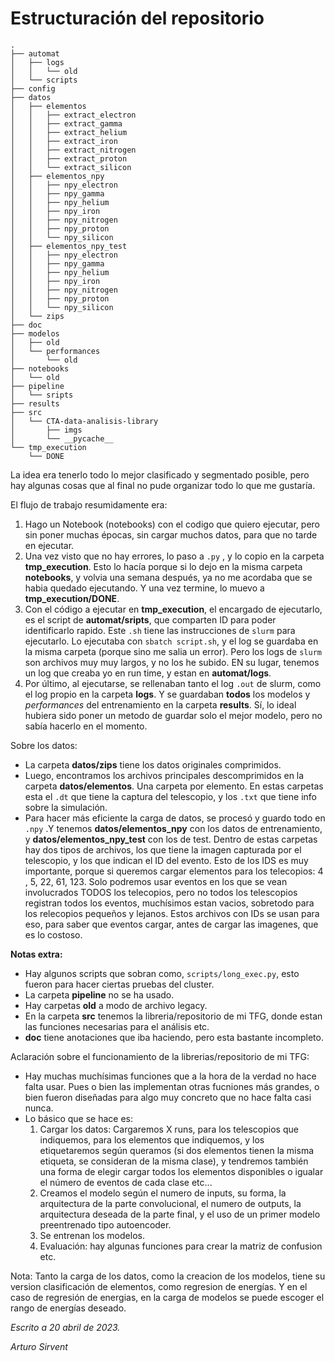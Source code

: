 # Estructuración del repositorio

```
.
├── automat
│   ├── logs
│   │   └── old
│   └── scripts
├── config
├── datos
│   ├── elementos
│   │   ├── extract_electron
│   │   ├── extract_gamma
│   │   ├── extract_helium
│   │   ├── extract_iron
│   │   ├── extract_nitrogen
│   │   ├── extract_proton
│   │   └── extract_silicon
│   ├── elementos_npy
│   │   ├── npy_electron
│   │   ├── npy_gamma
│   │   ├── npy_helium
│   │   ├── npy_iron
│   │   ├── npy_nitrogen
│   │   ├── npy_proton
│   │   └── npy_silicon
│   ├── elementos_npy_test
│   │   ├── npy_electron
│   │   ├── npy_gamma
│   │   ├── npy_helium
│   │   ├── npy_iron
│   │   ├── npy_nitrogen
│   │   ├── npy_proton
│   │   └── npy_silicon
│   └── zips
├── doc
├── modelos
│   ├── old
│   └── performances
│       └── old
├── notebooks
│   └── old
├── pipeline
│   └── sripts
├── results
├── src
│   └── CTA-data-analisis-library
│       ├── imgs
│       └── __pycache__
└── tmp_execution
    └── DONE

```

La idea era tenerlo todo lo mejor clasificado y segmentado posible, pero hay algunas cosas que al final no pude organizar todo lo que me gustaría.

El flujo de trabajo resumidamente era:  
1. Hago un Notebook (notebooks) con el codigo que quiero ejecutar, pero sin poner muchas épocas, sin cargar muchos datos, para que no tarde en ejecutar.
2. Una vez visto que no hay errores, lo paso a `.py` , y lo copio en la carpeta  __tmp_execution__. Esto lo hacía porque si lo dejo en la misma carpeta __notebooks__, y volvia una semana después, ya no me acordaba que se habia quedado ejecutando. Y una vez termine, lo muevo a __tmp_execution/DONE__.
3. Con el código a ejecutar en __tmp_execution__, el encargado de ejecutarlo, es el script de __automat/sripts__, que comparten ID para poder identificarlo rapido. Este `.sh` tiene las instrucciones de `slurm` para ejecutarlo. Lo ejecutaba con `sbatch script.sh`, y el log se guardaba en la misma carpeta (porque sino me salia un error). Pero los logs de `slurm` son archivos muy muy largos, y no los he subido. EN su lugar, tenemos un log que creaba yo en run time, y estan en __automat/logs__.
4. Por último, al ejecutarse, se rellenaban tanto el log `.out` de slurm, como el log propio en la carpeta __logs__. Y se guardaban **todos** los modelos y _performances_ del entrenamiento en la carpeta __results__. Sí, lo ideal hubiera sido poner un metodo de guardar solo el mejor modelo, pero no sabía hacerlo en el momento.



Sobre los datos: 
- La carpeta __datos/zips__ tiene los datos originales comprimidos.   
- Luego, encontramos los archivos principales descomprimidos en la carpeta **datos/elementos**. Una carpeta por elemento. En estas carpetas esta el `.dt` que tiene la captura del telescopio, y los `.txt` que tiene info sobre la simulación.   
- Para hacer más eficiente la carga de datos, se procesó y guardo todo en `.npy` .Y tenemos __datos/elementos_npy__ con los datos de entrenamiento, y __datos/elementos_npy_test__ con los de test. Dentro de estas carpetas hay dos tipos de archivos, los que tiene la imagen capturada por el telescopio, y los que indican el ID del evento. Esto de los IDS es muy importante, porque si queremos cargar elementos para los telecopios: 4 , 5, 22, 61, 123. Solo podremos usar eventos en los que se vean involucrados TODOS los telecopios, pero no todos los telescopios registran todos los eventos, muchísimos estan vacios, sobretodo para los relecopios pequeños y lejanos. Estos archivos con IDs se usan para eso, para saber que eventos cargar, antes de cargar las imagenes, que es lo costoso. 


__Notas extra:__ 
- Hay algunos scripts que sobran como, `scripts/long_exec.py`, esto fueron para hacer ciertas pruebas del cluster. 
- La carpeta **pipeline** no se ha usado.
- Hay carpetas __old__ a modo de archivo legacy.
- En la carpeta __src__ tenemos la libreria/repositorio de mi TFG, donde estan las funciones necesarias para el análisis etc.  
- __doc__ tiene anotaciones que iba haciendo, pero esta bastante incompleto.





Aclaración sobre el funcionamiento de la librerias/repositorio de mi TFG: 
- Hay muchas muchísimas funciones que a la hora de la verdad no hace falta usar. Pues o bien las implementan otras fucniones más grandes, o bien fueron diseñadas para algo muy concreto que no hace falta casi nunca.
- Lo básico que se hace es:
    1. Cargar los datos: Cargaremos X runs, para los telescopios que indiquemos, para los elementos que indiquemos, y los etiquetaremos según queramos (si dos elementos tienen la misma etiqueta, se consideran de la misma clase), y tendremos también una forma de elegir cargar todos los elementos disponibles o igualar el número de eventos de cada clase etc...
    2. Creamos el modelo según el numero de inputs, su forma, la arquitectura de la parte convolucional, el numero de outputs, la arquitectura deseada de la parte final, y el uso de un primer modelo preentrenado tipo autoencoder.
    3. Se entrenan los modelos.  
    4. Evaluación: hay algunas funciones para crear la matriz de confusion etc.


Nota: Tanto la carga de los datos, como la creacion de los modelos, tiene su version clasificación de elementos, como regresion de energías. Y en el caso de regresión de energias, en la carga de modelos se puede escoger el rango de energías deseado. 


_Escrito a 20 abril de 2023._

_Arturo Sirvent_

